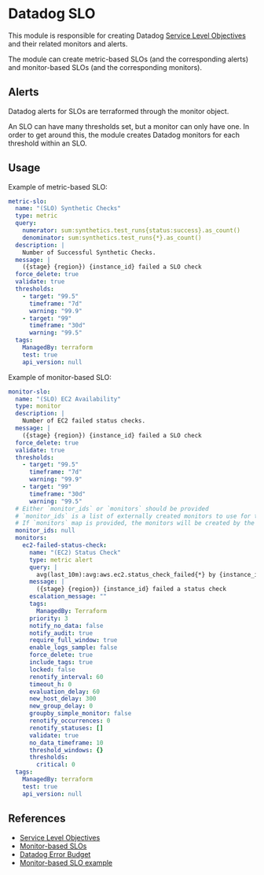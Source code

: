 # Datadog SLO

This module is responsible for creating Datadog [Service Level Objectives](https://docs.datadoghq.com/monitors/service_level_objectives/) and their related monitors and alerts.

The module can create metric-based SLOs (and the corresponding alerts) and monitor-based SLOs (and the corresponding monitors).

## Alerts

Datadog alerts for SLOs are terraformed through the monitor object.

An SLO can have many thresholds set, but a monitor can only have one. In order to get around this, the module creates Datadog monitors for each threshold within an SLO. 

## Usage

Example of metric-based SLO:

```yaml
metric-slo:
  name: "(SLO) Synthetic Checks"
  type: metric
  query:
    numerator: sum:synthetics.test_runs{status:success}.as_count()
    denominator: sum:synthetics.test_runs{*}.as_count()
  description: |
    Number of Successful Synthetic Checks.
  message: |
    ({stage} {region}) {instance_id} failed a SLO check
  force_delete: true
  validate: true
  thresholds:
    - target: "99.5"
      timeframe: "7d"
      warning: "99.9"
    - target: "99"
      timeframe: "30d"
      warning: "99.5"
  tags:
    ManagedBy: terraform
    test: true
    api_version: null
```

Example of monitor-based SLO:

```yaml
monitor-slo:
  name: "(SLO) EC2 Availability"
  type: monitor
  description: |
    Number of EC2 failed status checks.
  message: |
    ({stage} {region}) {instance_id} failed a SLO check
  force_delete: true
  validate: true
  thresholds:
    - target: "99.5"
      timeframe: "7d"
      warning: "99.9"
    - target: "99"
      timeframe: "30d"
      warning: "99.5"
  # Either `monitor_ids` or `monitors` should be provided
  # `monitor_ids` is a list of externally created monitors to use for this monitor-based SLO
  # If `monitors` map is provided, the monitors will be created by the module and assigned to the SLO
  monitor_ids: null
  monitors:
    ec2-failed-status-check:
      name: "(EC2) Status Check"
      type: metric alert
      query: |
        avg(last_10m):avg:aws.ec2.status_check_failed{*} by {instance_id} > 0
      message: |
        ({stage} {region}) {instance_id} failed a status check
      escalation_message: ""
      tags:
        ManagedBy: Terraform
      priority: 3
      notify_no_data: false
      notify_audit: true
      require_full_window: true
      enable_logs_sample: false
      force_delete: true
      include_tags: true
      locked: false
      renotify_interval: 60
      timeout_h: 0
      evaluation_delay: 60
      new_host_delay: 300
      new_group_delay: 0
      groupby_simple_monitor: false
      renotify_occurrences: 0
      renotify_statuses: []
      validate: true
      no_data_timeframe: 10
      threshold_windows: {}
      thresholds:
        critical: 0
  tags:
    ManagedBy: terraform
    test: true
    api_version: null
```

## References
 - [Service Level Objectives](https://docs.datadoghq.com/monitors/service_level_objectives/)
 - [Monitor-based SLOs](https://docs.datadoghq.com/monitors/service_level_objectives/monitor/)
 - [Datadog Error Budget](https://docs.datadoghq.com/monitors/service_level_objectives/error_budget/)
 - [Monitor-based SLO example](https://github.com/DataDog/terraform-provider-datadog/issues/667)
